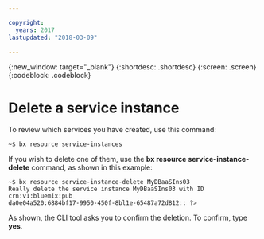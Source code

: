 ```yaml
---

copyright:
  years: 2017
lastupdated: "2018-03-09"

---
```


{:new_window: target="_blank"}
{:shortdesc: .shortdesc}
{:screen: .screen}
{:codeblock: .codeblock}


# Delete a service instance

To review which services you have created, use this command:

<pre><code class="hljs">~$ bx resource service-instances
</code></pre>

If you wish to delete one of them, use the **bx resource service-instance-delete** command, as shown in this example:

<pre><code class="hljs">~$ bx resource service-instance-delete MyDBaaSIns03
Really delete the service instance MyDBaaSIns03 with ID crn:v1:bluemix:pub
da0e04a520:6884bf17-9950-450f-8bl1e-65487a72d812:: ?>
</code></pre>

As shown, the CLI tool asks you to confirm the deletion. 
To confirm, type **yes**.
